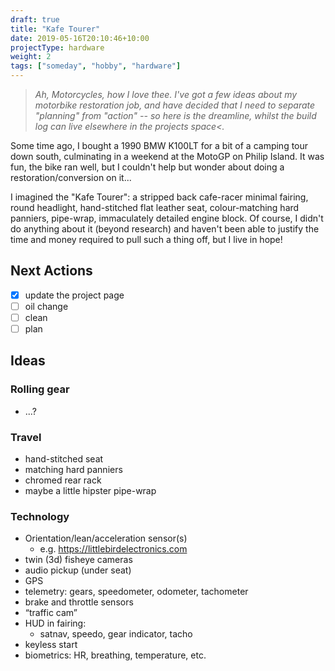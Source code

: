 ```yaml
---
draft: true
title: "Kafe Tourer"
date: 2019-05-16T20:10:46+10:00
projectType: hardware
weight: 2
tags: ["someday", "hobby", "hardware"]
---
```

>_Ah, Motorcycles, how I love thee. I've got a few ideas about my motorbike restoration job, and have decided that I need to separate "planning" from "action" -- so here is the dreamline, whilst the build log can live elsewhere in the projects space<._

Some time ago, I bought a 1990 BMW K100LT for a bit of a camping tour down south, culminating in a weekend at the MotoGP on Philip Island. It was fun, the bike ran well, but I couldn't help but wonder about doing a restoration/conversion on it...

I imagined the "Kafe Tourer": a stripped back cafe-racer minimal fairing, round headlight, hand-stitched flat leather seat, colour-matching hard panniers, pipe-wrap, immaculately detailed engine block. Of course, I didn't do anything about it (beyond research) and haven't been able to justify the time and money required to pull such a thing off, but I live in hope!

## Next Actions

 * [X] update the project page
 * [ ] oil change
 * [ ] clean
 * [ ] plan

## Ideas
### Rolling gear
 * ...?

### Travel
 * hand-stitched seat
 * matching hard panniers
 * chromed rear rack
 * maybe a little hipster pipe-wrap

### Technology

 * Orientation/lean/acceleration sensor(s)
   * e.g. https://littlebirdelectronics.com
 * twin (3d) fisheye cameras
 * audio pickup (under seat)
 * GPS
 * telemetry: gears, speedometer, odometer, tachometer
 * brake and throttle sensors
 * “traffic cam”
 * HUD in fairing:
   * satnav, speedo, gear indicator, tacho
 * keyless start
 * biometrics: HR, breathing, temperature, etc.

